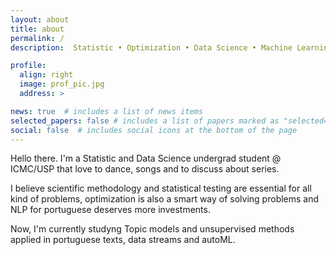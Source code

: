 ```yaml
---
layout: about
title: about
permalink: /
description:  Statistic • Optimization • Data Science • Machine Learning

profile:
  align: right
  image: prof_pic.jpg
  address: >

news: true  # includes a list of news items
selected_papers: false # includes a list of papers marked as "selected={true}"
social: false  # includes social icons at the bottom of the page
---
```


Hello there. I'm a Statistic and Data Science undergrad student @ ICMC/USP that love to dance, songs and to discuss about series.

I believe scientific methodology and statistical testing are essential for all kind of problems, optimization is also a smart way of solving problems and NLP for portuguese deserves more investments. 

Now, I'm currently studyng Topic models and unsupervised methods applied in portuguese texts, data streams and autoML.  

